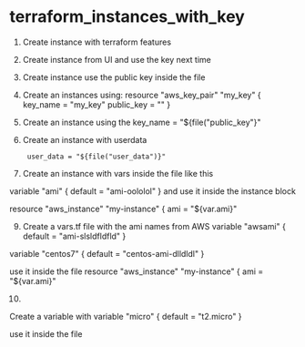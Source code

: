 # terraform_instances_with_key


1. Create instance with terraform features
2. Create instance from UI and use the key next time
3. Create instance use the public key inside the file 
4. Create an instances using:
resource "aws_key_pair" "my_key" {
  	key_name = "my_key"
        public_key = ""
  }
 5. Create an instance using the 
 key_name = "${file("public_key"}"
 
 7. Create an instance with userdata
 
         user_data = "${file("user_data")}"



8. Create an instance with vars inside the file like this

variable "ami" {
  default = "ami-oololol"
  }
and use it inside the instance block 

resource "aws_instance" "my-instance" {
	ami	=	"${var.ami}"
  
  
9. Create a vars.tf file with the ami names from AWS 
variable "awsami" {
  default = "ami-slsldfldfld" 
}

variable "centos7" {
  default = "centos-ami-dlldldl"
  }
  
use it inside the file 
resource "aws_instance" "my-instance" {
	ami	=	"${var.ami}"
  
  
 10. 
 Create a variable with
 variable "micro" {
  default = "t2.micro"
  }

 use it inside the file 
 
 
 
